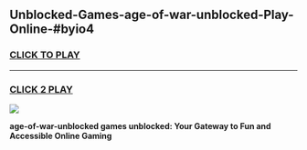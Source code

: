 
## Unblocked-Games-age-of-war-unblocked-Play-Online-#byio4
<h3>
<a href="https://premium.freeplayer.one?title=age-of-war-unblocked&ref=24F">CLICK TO PLAY</a></h3>
<hr>

<h3>
<a href="https://premium.freeplayer.one?title=age-of-war-unblocked&ref=24F">CLICK 2 PLAY</a>
  
</h3>

<a href="https://premium.freeplayer.one?title=age-of-war-unblocked&ref=24F/"><img src="https://clearcache.store/games.png"></a>


**age-of-war-unblocked games unblocked: Your Gateway to Fun and Accessible Online Gaming**
